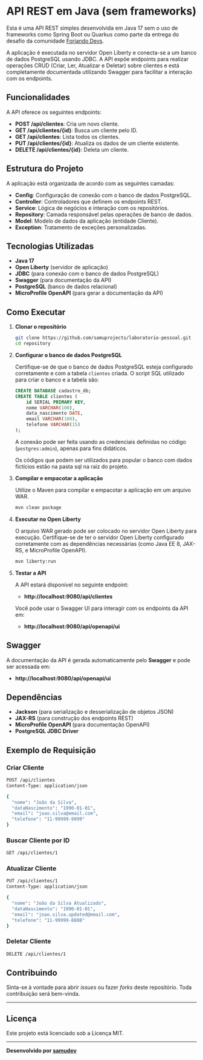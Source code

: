 # API REST em Java (sem frameworks)

Esta é uma API REST simples desenvolvida em Java 17 sem o uso de frameworks como Spring Boot ou Quarkus como parte da entrega do desafio da comunidade [Forjando Devs](https://www.linkedin.com/newsletters/forjando-devs-7151045841976262656/).

A aplicação é executada no servidor Open Liberty e conecta-se a um banco de dados PostgreSQL usando JDBC. A API expõe endpoints para realizar operações CRUD (Criar, Ler, Atualizar e Deletar) sobre clientes e está completamente documentada utilizando Swagger para facilitar a interação com os endpoints.

## Funcionalidades

A API oferece os seguintes endpoints:

- **POST /api/clientes**: Cria um novo cliente.
- **GET /api/clientes/{id}**: Busca um cliente pelo ID.
- **GET /api/clientes**: Lista todos os clientes.
- **PUT /api/clientes/{id}**: Atualiza os dados de um cliente existente.
- **DELETE /api/clientes/{id}**: Deleta um cliente.

## Estrutura do Projeto

A aplicação está organizada de acordo com as seguintes camadas:

- **Config**: Configuração de conexão com o banco de dados PostgreSQL.
- **Controller**: Controladores que definem os endpoints REST.
- **Service**: Lógica de negócios e interação com os repositórios.
- **Repository**: Camada responsável pelas operações de banco de dados.
- **Model**: Modelo de dados da aplicação (entidade Cliente).
- **Exception**: Tratamento de exceções personalizadas.

## Tecnologias Utilizadas

- **Java 17**
- **Open Liberty** (servidor de aplicação)
- **JDBC** (para conexão com o banco de dados PostgreSQL)
- **Swagger** (para documentação da API)
- **PostgreSQL** (banco de dados relacional)
- **MicroProfile OpenAPI** (para gerar a documentação da API)

## Como Executar

1. **Clonar o repositório**

   ```bash
   git clone https://github.com/samuprojects/laboratorio-pessoal.git
   cd repository
   ```

2. **Configurar o banco de dados PostgreSQL**

   Certifique-se de que o banco de dados PostgreSQL esteja configurado corretamente e com a tabela `clientes` criada. 
   O script SQL utilizado para criar o banco e a tabela são:
   ```sql
   CREATE DATABASE cadastro_db;
   CREATE TABLE clientes (
       id SERIAL PRIMARY KEY,
       nome VARCHAR(100),
       data_nascimento DATE,
       email VARCHAR(100),
       telefone VARCHAR(15)
   );
   ```
   A conexão pode ser feita usando as credenciais definidas no código (`postgres:admin`), apenas para fins didáticos.

   Os códigos que podem ser utilizados para popular o banco com dados fictícios estão na pasta sql na raiz do projeto.

3. **Compilar e empacotar a aplicação**

   Utilize o Maven para compilar e empacotar a aplicação em um arquivo WAR.

   ```bash
   mvn clean package
   ```

4. **Executar no Open Liberty**

   O arquivo WAR gerado pode ser colocado no servidor Open Liberty para execução. Certifique-se de ter o servidor Open Liberty configurado corretamente com as dependências necessárias (como Java EE 8, JAX-RS, e MicroProfile OpenAPI).

   ```bash
   mvn liberty:run
   ```

5. **Testar a API**

   A API estará disponível no seguinte endpoint:

   - **http://localhost:9080/api/clientes**

   Você pode usar o Swagger UI para interagir com os endpoints da API em:

   - **http://localhost:9080/api/openapi/ui**

## Swagger

A documentação da API é gerada automaticamente pelo **Swagger** e pode ser acessada em:

- **http://localhost:9080/api/openapi/ui**

## Dependências

- **Jackson** (para serialização e desserialização de objetos JSON)
- **JAX-RS** (para construção dos endpoints REST)
- **MicroProfile OpenAPI** (para documentação OpenAPI)
- **PostgreSQL JDBC Driver**

## Exemplo de Requisição

### Criar Cliente

```bash
POST /api/clientes
Content-Type: application/json

{
  "nome": "João da Silva",
  "dataNascimento": "1990-01-01",
  "email": "joao.silva@email.com",
  "telefone": "11-99999-9999"
}
```

### Buscar Cliente por ID

```bash
GET /api/clientes/1
```

### Atualizar Cliente

```bash
PUT /api/clientes/1
Content-Type: application/json

{
  "nome": "João da Silva Atualizado",
  "dataNascimento": "1990-01-01",
  "email": "joao.silva.updated@email.com",
  "telefone": "11-99999-8888"
}
```

### Deletar Cliente

```bash
DELETE /api/clientes/1
```

## Contribuindo

Sinta-se à vontade para abrir *issues* ou fazer *forks* deste repositório. Toda contribuição será bem-vinda.

---

## Licença

Este projeto está licenciado sob a Licença MIT.

---

**Desenvolvido por [samudev](https://github.com/samuprojects)**
